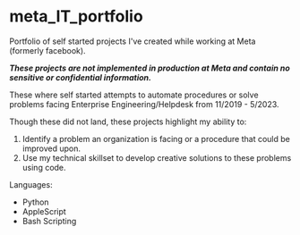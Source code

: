 # meta_IT_portfolio
Portfolio of self started projects I've created while working at Meta (formerly facebook).

***These projects are not implemented in production at Meta and contain no sensitive or confidential information.***

These where self started attempts to automate procedures or solve problems facing Enterprise Engineering/Helpdesk from 11/2019 - 5/2023.

Though these did not land, these projects highlight my ability to:
1. Identify a problem an organization is facing or a procedure that could be improved upon.
2. Use my technical skillset to develop creative solutions to these problems using code.


Languages:
- Python
- AppleScript
- Bash Scripting


